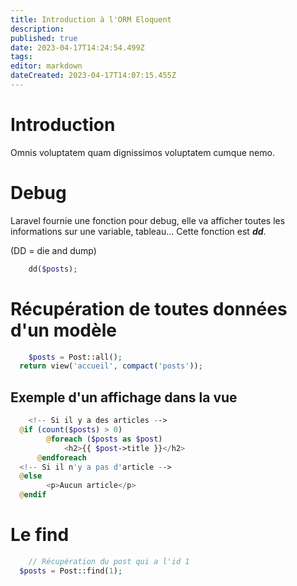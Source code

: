 ```yaml
---
title: Introduction à l'ORM Eloquent
description: 
published: true
date: 2023-04-17T14:24:54.499Z
tags: 
editor: markdown
dateCreated: 2023-04-17T14:07:15.455Z
---
```


# Introduction
Omnis voluptatem quam dignissimos voluptatem cumque nemo.

# Debug
Laravel fournie une fonction pour debug, elle va afficher toutes les informations sur une variable, tableau... Cette fonction est ***dd***.

(DD = die and dump)
```php
	dd($posts);
```

# Récupération de toutes données d'un modèle
```php
	$posts = Post::all();
  return view('accueil', compact('posts'));
```

## Exemple d'un affichage dans la vue
```php
	<!-- Si il y a des articles -->
  @if (count($posts) > 0)
  		@foreach ($posts as $post)
      		<h2>{{ $post->title }}</h2>
      @endforeach
  <!-- Si il n'y a pas d'article -->
  @else
  		<p>Aucun article</p>
  @endif
```

# Le find
```php
	// Récupération du post qui a l'id 1
  $posts = Post::find(1);
```

